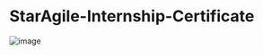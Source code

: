 # StarAgile-Internship-Certificate
![image](https://github.com/RushiVishwesh/StarAgile-Internship-Certificate/assets/129622241/d4e18635-1a7b-41f2-badd-c2d1f27a10cc)
